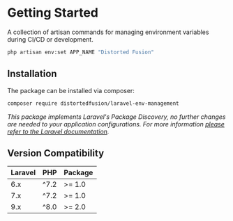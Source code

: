 # Getting Started

A collection of artisan commands for managing environment variables during CI/CD or development.

```bash
php artisan env:set APP_NAME "Distorted Fusion"
```

## Installation

The package can be installed via composer:

```bash
composer require distortedfusion/laravel-env-management
```

*This package implements Laravel's Package Discovery, no further changes are needed to your application configurations. For more information [please refer to the Laravel documentation](https://laravel.com/docs/packages#package-discovery).*

## Version Compatibility

| Laravel | PHP            | Package |
| ------- | -------------- | ------- |
| 6.x     | ^7.2           | >= 1.0  |
| 7.x     | ^7.2           | >= 1.0  |
| 9.x     | ^8.0           | >= 2.0  |
